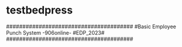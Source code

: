 # testbedpress #
#######################################
#Basic Employee Punch System -906online-
#EDP_2023#
#######################################
